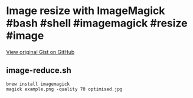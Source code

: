 # Image resize with ImageMagick #bash #shell #imagemagick #resize #image

[View original Gist on GitHub](https://gist.github.com/Integralist/a459a4951b5e9bca7d767d6d4f39dda2)

## image-reduce.sh

```shell
brew install imagemagick
magick example.png -quality 70 optimised.jpg
```


